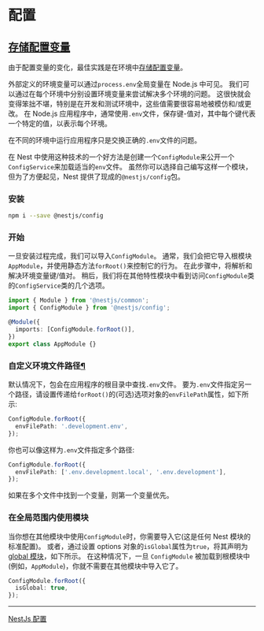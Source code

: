 # 配置

## [存储配置变量](https://12factor.net/config)

由于配置变量的变化，最佳实践是在环境中[存储配置变量](https://12factor.net/config)。

外部定义的环境变量可以通过`process.env`全局变量在 Node.js 中可见。 我们可以通过在每个环境中分别设置环境变量来尝试解决多个环境的问题。 这很快就会变得笨拙不堪，特别是在开发和测试环境中，这些值需要很容易地被模仿和/或更改。 在 Node.js 应用程序中，通常使用`.env`文件，保存键-值对，其中每个键代表一个特定的值，以表示每个环境。

在不同的环境中运行应用程序只是交换正确的`.env`文件的问题。

在 Nest 中使用这种技术的一个好方法是创建一个`ConfigModule`来公开一个`ConfigService`来加载适当的`env`文件。 虽然你可以选择自己编写这样一个模块，但为了方便起见，Nest 提供了现成的`@nestjs/config`包。

### 安装

````bash
npm i --save @nestjs/config
````

### 开始

一旦安装过程完成，我们可以导入`ConfigModule`。 通常，我们会把它导入根模块 `AppModule`，并使用静态方法`forRoot()`来控制它的行为。 在此步骤中，将解析和解决环境变量键/值对。 稍后，我们将在其他特性模块中看到访问`ConfigModule`类的`ConfigService`类的几个选项。

```typescript
import { Module } from '@nestjs/common';
import { ConfigModule } from '@nestjs/config';

@Module({
  imports: [ConfigModule.forRoot()],
})
export class AppModule {}
```

### 自定义环境文件路径[¶](https://wdk-docs.github.io/nest-docs/techniques/configuration/#_4)

默认情况下，包会在应用程序的根目录中查找`.env`文件。 要为`.env`文件指定另一个路径，请设置传递给`forRoot()`的(可选)选项对象的`envFilePath`属性，如下所示:

```typescript
ConfigModule.forRoot({
  envFilePath: '.development.env',
});
```

你也可以像这样为`.env`文件指定多个路径:

```typescript
ConfigModule.forRoot({
  envFilePath: ['.env.development.local', '.env.development'],
});
```

如果在多个文件中找到一个变量，则第一个变量优先。

### 在全局范围内使用模块

当你想在其他模块中使用`ConfigModule`时，你需要导入它(这是任何 Nest 模块的标准配置)。 或者，通过设置 options 对象的`isGlobal`属性为`true`，将其声明为[global 模块](https://docs.nestjs.com/modules#global-modules)，如下所示。 在这种情况下，一旦 `ConfigModule` 被加载到根模块中(例如，`AppModule`)，你就不需要在其他模块中导入它了。

```typescript
ConfigModule.forRoot({
  isGlobal: true,
});
```

---

[NestJs 配置](https://wdk-docs.github.io/nest-docs/techniques/configuration/)
